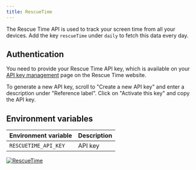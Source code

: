 ```yaml
---
title: RescueTime
---
```


The Rescue Time API is used to track your screen time from all your devices. Add the key `rescueTime` under `daily` to fetch this data every day.

## Authentication

You need to provide your Rescue Time API key, which is available on your [API key management](https://www.rescuetime.com/anapi/manage) page on the Rescue Time website.

To generate a new API key, scroll to "Create a new API key" and enter a description under "Reference label". Click on "Activate this key" and copy the API key.

## Environment variables

| Environment variable | Description |
| -------------------- | ----------- |
| `RESCUETIME_API_KEY` | API key     |

<a href="/docs/integrations/rescuetime"><img class="logos" alt="RescueTime" src="https://stethoscope.js.org/branding/integrations/rescuetime.png" /></a>
